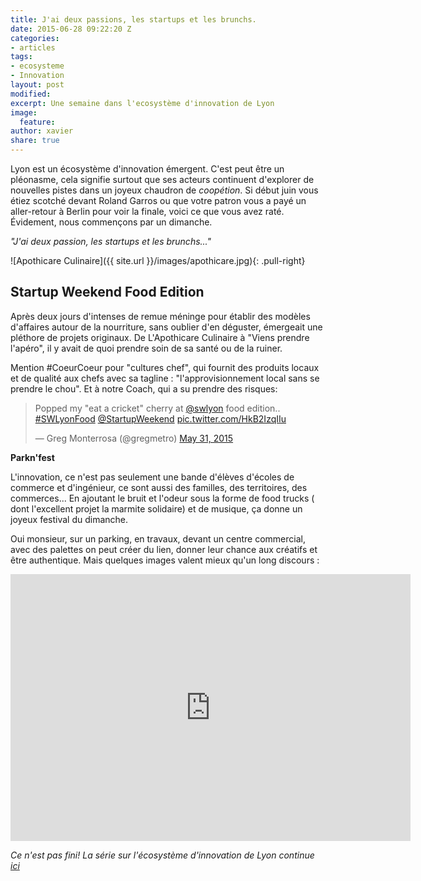 ```yaml
---
title: J'ai deux passions, les startups et les brunchs.
date: 2015-06-28 09:22:20 Z
categories:
- articles
tags:
- ecosysteme
- Innovation
layout: post
modified: 
excerpt: Une semaine dans l'ecosystème d'innovation de Lyon
image:
  feature: 
author: xavier
share: true
---
```


<!-- # Une semaine dans l'écosystème d'innovation de Lyon
 -->
Lyon est un écosystème d'innovation émergent. C'est peut être un pléonasme, cela signifie surtout que ses acteurs continuent d'explorer de nouvelles pistes dans un joyeux chaudron de _coopétion_. Si début juin vous étiez scotché devant Roland Garros ou que votre patron vous a payé un aller-retour à Berlin pour voir la finale, voici ce que vous avez raté. Évidement, nous commençons par un dimanche.

_"J'ai deux passion, les startups et les brunchs..."_

![Apothicare Culinaire]({{ site.url }}/images/apothicare.jpg){: .pull-right}

## Startup Weekend Food Edition 


Après deux jours d'intenses de remue méninge pour établir des modèles d'affaires autour de la nourriture, sans oublier d'en déguster, émergeait une pléthore de projets originaux. De L'Apothicare Culinaire à "Viens prendre l'apéro", il y avait de quoi prendre soin de sa santé ou de la ruiner. 

Mention #CoeurCoeur pour "cultures chef", qui fournit des produits locaux et de qualité aux chefs avec sa tagline : "l'approvisionnement local sans se prendre le chou". Et à notre Coach, qui a su prendre des risques: 

<blockquote class="twitter-video" lang="en"><p lang="en" dir="ltr">Popped my &quot;eat a cricket&quot; cherry at <a href="https://twitter.com/swlyon">@swlyon</a> food edition.. <a href="https://twitter.com/hashtag/SWLyonFood?src=hash">#SWLyonFood</a> <a href="https://twitter.com/StartupWeekend">@StartupWeekend</a> <a href="http://t.co/HkB2IzqIIu">pic.twitter.com/HkB2IzqIIu</a></p>&mdash; Greg Monterrosa (@gregmetro) <a href="https://twitter.com/gregmetro/status/605040949086040065">May 31, 2015</a></blockquote>
<script async src="//platform.twitter.com/widgets.js" charset="utf-8"></script>

**Parkn'fest**

L'innovation, ce n'est pas seulement une bande d'élèves d'écoles de commerce et d'ingénieur, ce sont aussi des familles, des territoires, des commerces... En ajoutant le bruit et l'odeur sous la forme de food trucks ( dont l'excellent projet la marmite solidaire) et de musique, ça donne un joyeux festival du dimanche. 

Oui monsieur, sur un parking, en travaux, devant un centre commercial, avec des palettes on peut créer du lien, donner leur chance aux créatifs et être authentique. Mais quelques images valent mieux qu'un long discours :

<iframe src="https://www.flickr.com/photos/133811245@N04/18595558265/in/album-72157653819287490/player/" width="640" height="427" frameborder="0" allowfullscreen webkitallowfullscreen mozallowfullscreen oallowfullscreen msallowfullscreen></iframe>

_Ce n'est pas fini! La série sur l'écosystème d'innovation de Lyon continue [ici](http://lesbricodeurs.fr/articles/semaine-ecosysteme-innovation-Lyon-Lundi/)_